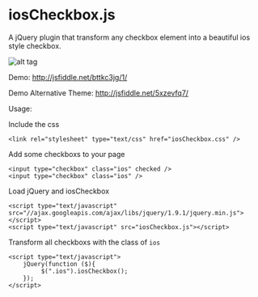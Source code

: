 iosCheckbox.js
==============

A jQuery plugin that transform any checkbox element into a beautiful ios style checkbox.

![alt tag](http://s15.postimg.org/gbyj9pzk7/ios_Checbox.png)

Demo: http://jsfiddle.net/bttkc3jg/1/

Demo Alternative Theme: http://jsfiddle.net/5xzevfq7/

Usage:

Include the css

```
<link rel="stylesheet" type="text/css" href="iosCheckbox.css" />
```

Add some checkboxs to your page

```
<input type="checkbox" class="ios" checked />
<input type="checkbox" class="ios" />
```

Load jQuery and iosCheckbox 

```
<script type="text/javascript" src="//ajax.googleapis.com/ajax/libs/jquery/1.9.1/jquery.min.js"></script>
<script type="text/javascript" src="iosCheckbox.js"></script>
```

Transform all checkboxs with the class of `ios`

```
<script type="text/javascript">
	jQuery(function ($){
	     $(".ios").iosCheckbox();
	});
</script>
```
